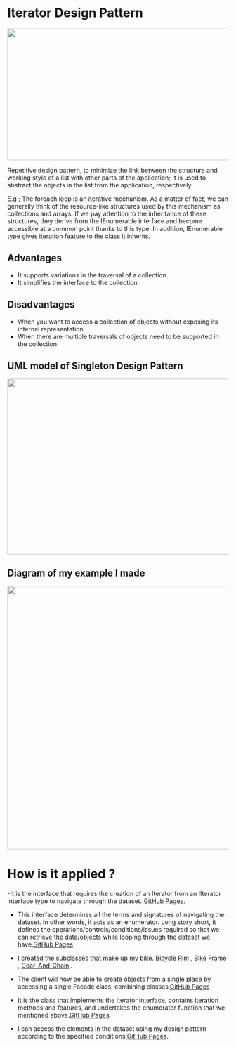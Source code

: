 # Iterator Design Pattern

<img src="https://encrypted-tbn0.gstatic.com/images?q=tbn:ANd9GcRW2oqOGXau8EjE8ud-ZifE0eyHX3XN9EoSZw&usqp=CAU" width="600" height="300">

Repetitive design pattern, to minimize the link between the structure and working style of a list with other parts of the application; It is used to abstract the objects in the list from the application, respectively.

E.g ; The foreach loop is an iterative mechanism. As a matter of fact, we can generally think of the resource-like structures used by this mechanism as collections and arrays. If we pay attention to the inheritance of these structures, they derive from the IEnumerable interface and become accessible at a common point thanks to this type. In addition, IEnumerable type gives iteration feature to the class it inherits.


## Advantages	       

- It supports variations in the traversal of a collection.
- It simplifies the interface to the collection.              

## Disadvantages

- When you want to access a collection of objects without exposing its internal representation.
- When there are multiple traversals of objects need to be supported in the collection.


## UML model of Singleton Design Pattern

<img src="https://sceweb.sce.uhcl.edu/helm/WEBPAGES-SoftwareDesignPatterns/myfiles/TableContents/Module-19/iterator_pattern_uml_diagram.jpg" width="800" height="400">

## Diagram of my example I made

<img src="https://user-images.githubusercontent.com/96787308/158474156-59b10c1d-474f-4c48-a49c-eeb502c6a847.png" width="800" height="600">

# How is it applied ?

-It is the interface that requires the creation of an Iterator from an IIterator interface type to navigate through the dataset. [GitHub Pages](https://github.com/oguzhanKomcu/Design_Patterns/blob/master/Behavioral_Patterns/Iterator_Design_Pattern/ITransporter.cs).

- This interface determines all the terms and signatures of navigating the dataset. In other words, it acts as an enumerator. Long story short, it defines the operations/controls/conditions/issues required so that we can retrieve the data/objects while looping through the dataset we have.[GitHub Pages](https://github.com/oguzhanKomcu/Design_Patterns/blob/master/Behavioral_Patterns/Iterator_Design_Pattern/Iterator.cs)
 
- I created the subclasses that make up my bike. [Bicycle Rim](https://github.com/oguzhanKomcu/Design_Patterns/blob/master/Structural_Patterns/Facade__Pattern/BicycleRim.cs) , [Bike Frame](https://github.com/oguzhanKomcu/Design_Patterns/blob/master/Structural_Patterns/Facade__Pattern/BikeFrame.cs) , [Gear_And_Chain](https://github.com/oguzhanKomcu/Design_Patterns/blob/master/Structural_Patterns/Facade__Pattern/Gear_And_Chain.cs) .

- The client will now be able to create objects from a single place by accessing a single Facade class, combining classes.[GitHub Pages](https://github.com/oguzhanKomcu/Design_Patterns/blob/master/Behavioral_Patterns/Iterator_Design_Pattern/ContactTransporter.cs)
- It is the class that implements the Iterator interface, contains iteration methods and features, and undertakes the enumerator function that we mentioned above.[GitHub Pages](https://github.com/oguzhanKomcu/Design_Patterns/blob/master/Behavioral_Patterns/Iterator_Design_Pattern/Contact_Iterator.cs).
- I can access the elements in the dataset using my design pattern according to the specified conditions.[GitHub Pages](https://github.com/oguzhanKomcu/Design_Patterns/blob/master/Behavioral_Patterns/Iterator_Design_Pattern/Program.cs).
